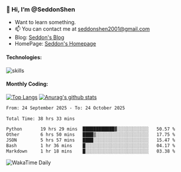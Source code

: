 ### 👋 Hi, I’m @SeddonShen
- Want to learn something.
- 📫 You can contact me at seddonshen2001@gmail.com
- Blog: [Seddon's Blog](https://seddonshen.github.io/)
- HomePage: [Seddon's Homepage](https://seddonshen.github.io/)

#### Technologies:

![skills](https://skillicons.dev/icons?i=scala,js,html,css,bootstrap,jquery,c,cpp,cloudflare,django,docker,flask,git,github,githubactions,linux,latex,mysql,nodejs,ps,php,pr,py,raspberrypi,redis,unreal,v,vscode,vue,bash)

#### Monthly Coding:
[![Top Langs](https://github-readme-stats.vercel.app/api/top-langs?username=seddonshen&show_icons=true&locale=en&layout=compact&hide=html&langs_count=8)](https://github.com/SeddonShen/)
[![Anurag's github stats](https://github-readme-stats.vercel.app/api?username=SeddonShen&count_private=true&show_icons=true)](https://github.com/anuraghazra/github-readme-stats)
<!--START_SECTION:waka-->

```txt
From: 24 September 2025 - To: 24 October 2025

Total Time: 38 hrs 33 mins

Python       19 hrs 29 mins  ████████████▓░░░░░░░░░░░░   50.57 %
Other        6 hrs 50 mins   ████▒░░░░░░░░░░░░░░░░░░░░   17.75 %
JSON         5 hrs 57 mins   ████░░░░░░░░░░░░░░░░░░░░░   15.47 %
Bash         1 hr 36 mins    █░░░░░░░░░░░░░░░░░░░░░░░░   04.17 %
Markdown     1 hr 18 mins    █░░░░░░░░░░░░░░░░░░░░░░░░   03.38 %
```

<!--END_SECTION:waka-->

![WakaTime Daily](https://wakatime.com/share/@seddon2001/61a7e342-5f12-4fea-bf92-1fac161e97d6.svg)
<!---
SeddonShen/SeddonShen is a ✨ special ✨ repository because its `README.md` (this file) appears on your GitHub profile.
You can click the Preview link to take a look at your changes.
--->
